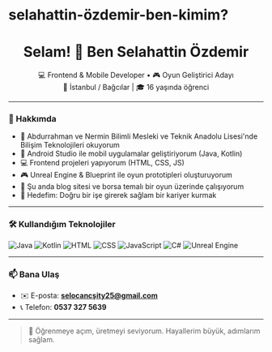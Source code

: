 # selahattin-özdemir-ben-kimim?

<h1 align="center">Selam! 👋 Ben Selahattin Özdemir</h1>

<p align="center">
  💻 Frontend & Mobile Developer • 🎮 Oyun Geliştirici Adayı<br>
  📍 İstanbul / Bağcılar | 🎓 16 yaşında öğrenci
</p>

---

### 🚀 Hakkımda

- 🏫 Abdurrahman ve Nermin Bilimli Mesleki ve Teknik Anadolu Lisesi'nde Bilişim Teknolojileri okuyorum  
- 📱 Android Studio ile mobil uygulamalar geliştiriyorum (Java, Kotlin)  
- 💻 Frontend projeleri yapıyorum (HTML, CSS, JS)  
- 🎮 Unreal Engine & Blueprint ile oyun prototipleri oluşturuyorum  
- 🧠 Şu anda blog sitesi ve borsa temalı bir oyun üzerinde çalışıyorum  
- 🎯 Hedefim: Doğru bir işe girerek sağlam bir kariyer kurmak  

---

### 🛠️ Kullandığım Teknolojiler

![Java](https://img.shields.io/badge/-Java-blue?logo=java&logoColor=white)
![Kotlin](https://img.shields.io/badge/-Kotlin-purple?logo=kotlin&logoColor=white)
![HTML](https://img.shields.io/badge/-HTML5-E34F26?logo=html5&logoColor=white)
![CSS](https://img.shields.io/badge/-CSS3-1572B6?logo=css3&logoColor=white)
![JavaScript](https://img.shields.io/badge/-JavaScript-F7DF1E?logo=javascript&logoColor=black)
![C#](https://img.shields.io/badge/-C%23-239120?logo=c-sharp&logoColor=white)
![Unreal Engine](https://img.shields.io/badge/-Unreal%20Blueprint-000?logo=unrealengine&logoColor=white)

---

### 📫 Bana Ulaş

- ✉️ E-posta: **selocancşity25@gmail.com**  
- 📞 Telefon: **0537 327 5639**

---

> 🚀 Öğrenmeye açım, üretmeyi seviyorum. Hayallerim büyük, adımlarım sağlam.
